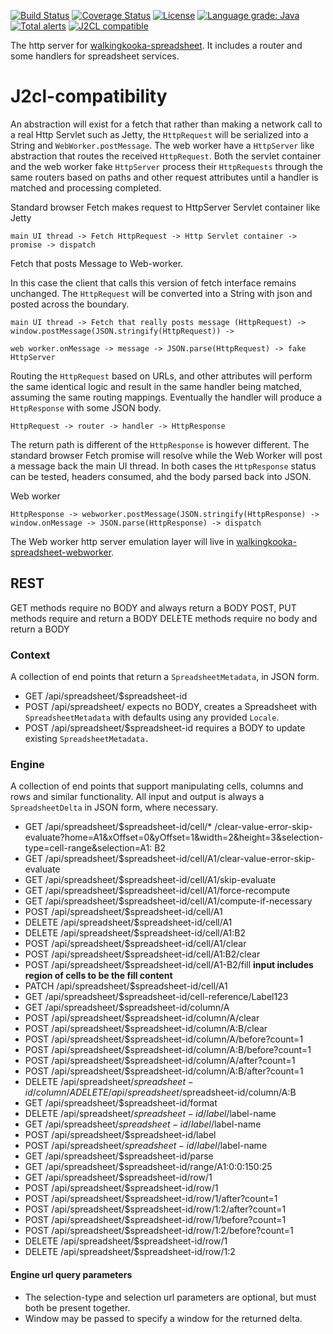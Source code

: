 [![Build Status](https://github.com/mP1/walkingkooka-spreadsheet-server/actions/workflows/build.yaml/badge.svg)](https://github.com/mP1/walkingkooka-spreadsheet-server/actions/workflows/build.yaml/badge.svg)
[![Coverage Status](https://coveralls.io/repos/github/mP1/walkingkooka-spreadsheet-server/badge.svg?branch=master)](https://coveralls.io/repos/github/mP1/walkingkooka-spreadsheet-server?branch=master)
[![License](https://img.shields.io/badge/License-Apache%202.0-blue.svg)](https://opensource.org/licenses/Apache-2.0)
[![Language grade: Java](https://img.shields.io/lgtm/grade/java/g/mP1/walkingkooka-spreadsheet-server.svg?logo=lgtm&logoWidth=18)](https://lgtm.com/projects/g/mP1/walkingkooka-spreadsheet-server/context:java)
[![Total alerts](https://img.shields.io/lgtm/alerts/g/mP1/walkingkooka-spreadsheet-server.svg?logo=lgtm&logoWidth=18)](https://lgtm.com/projects/g/mP1/walkingkooka-spreadsheet-server/alerts/)
[![J2CL compatible](https://img.shields.io/badge/J2CL-compatible-brightgreen.svg)](https://github.com/mP1/j2cl-central)


The http server for [walkingkooka-spreadsheet](https://github.com/mP1/walkingkooka-spreadsheet). It includes a router
and some handlers for spreadsheet services. 



# J2cl-compatibility

An abstraction will exist for a fetch that rather than making a network call to a real Http Servlet such as Jetty,
the `HttpRequest` will be serialized into a String and `WebWorker.postMessage`. The web worker have a `HttpServer` like
abstraction that routes the received `HttpRequest`. Both the servlet container and the web worker fake `HttpServer` process
their `HttpRequests` through the same routers based on paths and other request attributes until a handler is matched
and processing completed.



Standard browser Fetch makes request to HttpServer Servlet container like Jetty

```
main UI thread -> Fetch HttpRequest -> Http Servlet container -> promise -> dispatch
```



Fetch that posts Message to Web-worker.

In this case the client that calls this version of fetch interface remains unchanged. The `HttpRequest` will be converted
into a String with json and posted across the boundary.

```
main UI thread -> Fetch that really posts message (HttpRequest) -> window.postMessage(JSON.stringify(HttpRequest)) ->

web worker.onMessage -> message -> JSON.parse(HttpRequest) -> fake HttpServer
```



Routing the `HttpRequest` based on URLs, and other attributes will perform the same identical logic and result in the same
handler being matched, assuming the same routing mappings. Eventually the handler will produce a `HttpResponse` with some JSON body.

```
HttpRequest -> router -> handler -> HttpResponse
```

The return path is different of the `HttpResponse` is however different. The standard browser Fetch promise will resolve
while the Web Worker will post a message back the main UI thread. In both cases the `HttpResponse` status can be tested, headers
consumed, ahd the body parsed back into JSON.


Web worker
```
HttpResponse -> webworker.postMessage(JSON.stringify(HttpResponse) -> window.onMessage -> JSON.parse(HttpResponse) -> dispatch
```

The Web worker http server emulation layer will live in [walkingkooka-spreadsheet-webworker](https://github.com/mP1/walkingkooka-spreadsheet-webworker).



## REST

GET methods require no BODY and always return a BODY
POST, PUT methods require and return a BODY
DELETE methods require no body and return a BODY



### Context

A collection of end points that return a `SpreadsheetMetadata`, in JSON form.

- GET    /api/spreadsheet/$spreadsheet-id
- POST   /api/spreadsheet/                expects no BODY, creates a Spreadsheet with `SpreadsheetMetadata` with defaults using any provided `Locale`.
- POST   /api/spreadsheet/$spreadsheet-id requires a BODY to update existing `SpreadsheetMetadata.`



### Engine

A collection of end points that support manipulating cells, columns and rows and similar functionality.
All input and output is always a `SpreadsheetDelta` in JSON form, where necessary.

- GET /api/spreadsheet/$spreadsheet-id/cell/*
  /clear-value-error-skip-evaluate?home=A1&xOffset=0&yOffset=1&width=2&height=3&selection-type=cell-range&selection=A1:
  B2
- GET /api/spreadsheet/$spreadsheet-id/cell/A1/clear-value-error-skip-evaluate
- GET /api/spreadsheet/$spreadsheet-id/cell/A1/skip-evaluate
- GET /api/spreadsheet/$spreadsheet-id/cell/A1/force-recompute
- GET /api/spreadsheet/$spreadsheet-id/cell/A1/compute-if-necessary
- POST /api/spreadsheet/$spreadsheet-id/cell/A1
- DELETE /api/spreadsheet/$spreadsheet-id/cell/A1
- DELETE /api/spreadsheet/$spreadsheet-id/cell/A1:B2
- POST /api/spreadsheet/$spreadsheet-id/cell/A1/clear
- POST /api/spreadsheet/$spreadsheet-id/cell/A1:B2/clear
- POST /api/spreadsheet/$spreadsheet-id/cell/A1-B2/fill **input includes region of cells to be the fill content**
- PATCH /api/spreadsheet/$spreadsheet-id/cell/A1
- GET /api/spreadsheet/$spreadsheet-id/cell-reference/Label123
- GET /api/spreadsheet/$spreadsheet-id/column/A
- POST /api/spreadsheet/$spreadsheet-id/column/A/clear
- POST /api/spreadsheet/$spreadsheet-id/column/A:B/clear
- POST /api/spreadsheet/$spreadsheet-id/column/A/before?count=1
- POST /api/spreadsheet/$spreadsheet-id/column/A:B/before?count=1
- POST /api/spreadsheet/$spreadsheet-id/column/A/after?count=1
- POST /api/spreadsheet/$spreadsheet-id/column/A:B/after?count=1
- DELETE /api/spreadsheet/$spreadsheet-id/column/A DELETE /api/spreadsheet/$spreadsheet-id/column/A:B
- GET /api/spreadsheet/$spreadsheet-id/format
- DELETE /api/spreadsheet/$spreadsheet-id/label/$label-name
- GET    /api/spreadsheet/$spreadsheet-id/label/$label-name
- POST   /api/spreadsheet/$spreadsheet-id/label
- POST   /api/spreadsheet/$spreadsheet-id/label/$label-name
- GET    /api/spreadsheet/$spreadsheet-id/parse
- GET    /api/spreadsheet/$spreadsheet-id/range/A1:0:0:150:25
- GET    /api/spreadsheet/$spreadsheet-id/row/1
- POST   /api/spreadsheet/$spreadsheet-id/row/1
- POST   /api/spreadsheet/$spreadsheet-id/row/1/after?count=1
- POST   /api/spreadsheet/$spreadsheet-id/row/1:2/after?count=1
- POST   /api/spreadsheet/$spreadsheet-id/row/1/before?count=1
- POST   /api/spreadsheet/$spreadsheet-id/row/1:2/before?count=1
- DELETE /api/spreadsheet/$spreadsheet-id/row/1
- DELETE /api/spreadsheet/$spreadsheet-id/row/1:2

#### Engine url query parameters
- The selection-type and selection url parameters are optional, but must both be present together.
- Window may be passed to specify a window for the returned delta.
